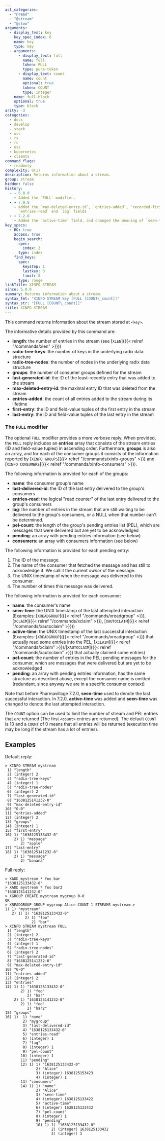 ```yaml
---
acl_categories:
  - "@read"
  - "@stream"
  - "@slow"
arguments:
  - display_text: key
    key_spec_index: 0
    name: key
    type: key
  - arguments:
      - display_text: full
        name: full
        token: FULL
        type: pure-token
      - display_text: count
        name: count
        optional: true
        token: COUNT
        type: integer
    name: full-block
    optional: true
    type: block
arity: -3
categories:
  - docs
  - develop
  - stack
  - oss
  - rs
  - rc
  - oss
  - kubernetes
  - clients
command_flags:
  - readonly
complexity: O(1)
description: Returns information about a stream.
group: stream
hidden: false
history:
  - - 6.0.0
    - Added the `FULL` modifier.
  - - 7.0.0
    - Added the `max-deleted-entry-id`, `entries-added`, `recorded-first-entry-id`,
      `entries-read` and `lag` fields
  - - 7.2.0
    - Added the `active-time` field, and changed the meaning of `seen-time`.
key_specs:
  - RO: true
    access: true
    begin_search:
      spec:
        index: 2
      type: index
    find_keys:
      spec:
        keystep: 1
        lastkey: 0
        limit: 0
      type: range
linkTitle: XINFO STREAM
since: 5.0.0
summary: Returns information about a stream.
syntax_fmt: "XINFO STREAM key [FULL [COUNT\_count]]"
syntax_str: "[FULL [COUNT\_count]]"
title: XINFO STREAM
---
```


This command returns information about the stream stored at `<key>`.

The informative details provided by this command are:

- **length**: the number of entries in the stream (see [`XLEN`]({{< relref "/commands/xlen" >}}))
- **radix-tree-keys**: the number of keys in the underlying radix data structure
- **radix-tree-nodes**: the number of nodes in the underlying radix data structure
- **groups**: the number of consumer groups defined for the stream
- **last-generated-id**: the ID of the least-recently entry that was added to the stream
- **max-deleted-entry-id**: the maximal entry ID that was deleted from the stream
- **entries-added**: the count of all entries added to the stream during its lifetime
- **first-entry**: the ID and field-value tuples of the first entry in the stream
- **last-entry**: the ID and field-value tuples of the last entry in the stream

### The `FULL` modifier

The optional `FULL` modifier provides a more verbose reply.
When provided, the `FULL` reply includes an **entries** array that consists of the stream entries (ID and field-value tuples) in ascending order.
Furthermore, **groups** is also an array, and for each of the consumer groups it consists of the information reported by [`XINFO GROUPS`]({{< relref "/commands/xinfo-groups" >}}) and [`XINFO CONSUMERS`]({{< relref "/commands/xinfo-consumers" >}}).

The following information is provided for each of the groups:

- **name**: the consumer group's name
- **last-delivered-id**: the ID of the last entry delivered to the group's consumers
- **entries-read**: the logical "read counter" of the last entry delivered to the group's consumers
- **lag**: the number of entries in the stream that are still waiting to be delivered to the group's consumers, or a NULL when that number can't be determined.
- **pel-count**: the length of the group's pending entries list (PEL), which are messages that were delivered but are yet to be acknowledged
- **pending**: an array with pending entries information (see below)
- **consumers**: an array with consumers information (see below)

The following information is provided for each pending entry:

1. The ID of the message.
2. The name of the consumer that fetched the message and has still to acknowledge it. We call it the current _owner_ of the message.
3. The UNIX timestamp of when the message was delivered to this consumer.
4. The number of times this message was delivered.

The following information is provided for each consumer:

- **name**: the consumer's name
- **seen-time**: the UNIX timestamp of the last attempted interaction (Examples: [`XREADGROUP`]({{< relref "/commands/xreadgroup" >}}), [`XCLAIM`]({{< relref "/commands/xclaim" >}}), [`XAUTOCLAIM`]({{< relref "/commands/xautoclaim" >}}))
- **active-time**: the UNIX timestamp of the last successful interaction (Examples: [`XREADGROUP`]({{< relref "/commands/xreadgroup" >}}) that actually read some entries into the PEL, [`XCLAIM`]({{< relref "/commands/xclaim" >}})/[`XAUTOCLAIM`]({{< relref "/commands/xautoclaim" >}}) that actually claimed some entries)
- **pel-count**: the number of entries in the PEL: pending messages for the consumer, which are messages that were delivered but are yet to be acknowledged
- **pending**: an array with pending entries information, has the same structure as described above, except the consumer name is omitted (redundant, since anyway we are in a specific consumer context)

Note that before Pharmavillage 7.2.0, **seen-time** used to denote the last successful interaction.
In 7.2.0, **active-time** was added and **seen-time** was changed to denote the last attempted interaction.

The `COUNT` option can be used to limit the number of stream and PEL entries that are returned (The first `<count>` entries are returned).
The default `COUNT` is 10 and a `COUNT` of 0 means that all entries will be returned (execution time may be long if the stream has a lot of entries).

## Examples

Default reply:

```
> XINFO STREAM mystream
 1) "length"
 2) (integer) 2
 3) "radix-tree-keys"
 4) (integer) 1
 5) "radix-tree-nodes"
 6) (integer) 2
 7) "last-generated-id"
 8) "1638125141232-0"
 9) "max-deleted-entry-id"
10) "0-0"
11) "entries-added"
12) (integer) 2
13) "groups"
14) (integer) 1
15) "first-entry"
16) 1) "1638125133432-0"
    2) 1) "message"
       2) "apple"
17) "last-entry"
18) 1) "1638125141232-0"
    2) 1) "message"
       2) "banana"
```

Full reply:

```
> XADD mystream * foo bar
"1638125133432-0"
> XADD mystream * foo bar2
"1638125141232-0"
> XGROUP CREATE mystream mygroup 0-0
OK
> XREADGROUP GROUP mygroup Alice COUNT 1 STREAMS mystream >
1) 1) "mystream"
   2) 1) 1) "1638125133432-0"
         2) 1) "foo"
            2) "bar"
> XINFO STREAM mystream FULL
 1) "length"
 2) (integer) 2
 3) "radix-tree-keys"
 4) (integer) 1
 5) "radix-tree-nodes"
 6) (integer) 2
 7) "last-generated-id"
 8) "1638125141232-0"
 9) "max-deleted-entry-id"
10) "0-0"
11) "entries-added"
12) (integer) 2
13) "entries"
14) 1) 1) "1638125133432-0"
       2) 1) "foo"
          2) "bar"
    2) 1) "1638125141232-0"
       2) 1) "foo"
          2) "bar2"
15) "groups"
16) 1)  1) "name"
        2) "mygroup"
        3) "last-delivered-id"
        4) "1638125133432-0"
        5) "entries-read"
        6) (integer) 1
        7) "lag"
        8) (integer) 1
        9) "pel-count"
       10) (integer) 1
       11) "pending"
       12) 1) 1) "1638125133432-0"
              2) "Alice"
              3) (integer) 1638125153423
              4) (integer) 1
       13) "consumers"
       14) 1) 1) "name"
              2) "Alice"
              3) "seen-time"
              4) (integer) 1638125133422
              5) "active-time"
              6) (integer) 1638125133432
              7) "pel-count"
              8) (integer) 1
              9) "pending"
              10) 1) 1) "1638125133432-0"
                     2) (integer) 1638125133432
                     3) (integer) 1
```
